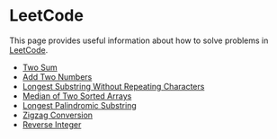 # LeetCode

This page provides useful information about how to solve problems in [LeetCode].

- [Two Sum](two_sum/README.md)
- [Add Two Numbers](add_two_numbers/README.md)
- [Longest Substring Without Repeating Characters](longest_substring/README.md)
- [Median of Two Sorted Arrays](median_of_two_sorted_arrays/README.md)
- [Longest Palindromic Substring](longest_palindromic_substring/README.md)
- [Zigzag Conversion](zigzag_conversion/README.md)
- [Reverse Integer](reverse_integer/README.md)

[LeetCode]: https://leetcode.com/
